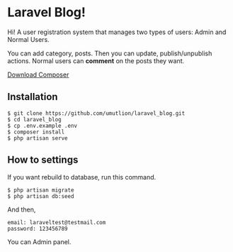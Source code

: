 # Laravel Blog!

Hi!  A user registration system that manages two types of users:  Admin  and Normal Users. 

You can add category, posts. Then you can update, publish/unpublish actions. Normal users can **comment** on the posts they want. 


[Download Composer](https://getcomposer.org/download/)




## Installation

```
$ git clone https://github.com/umutlion/laravel_blog.git
$ cd laravel_blog
$ cp .env.example .env
$ composer install
$ php artisan serve
```

## How to settings
If you want rebuild to database, run this command.
```
$ php artisan migrate
$ php artisan db:seed
```
And then,

```
email: laraveltest@testmail.com
password: 123456789
```
You can Admin panel.

